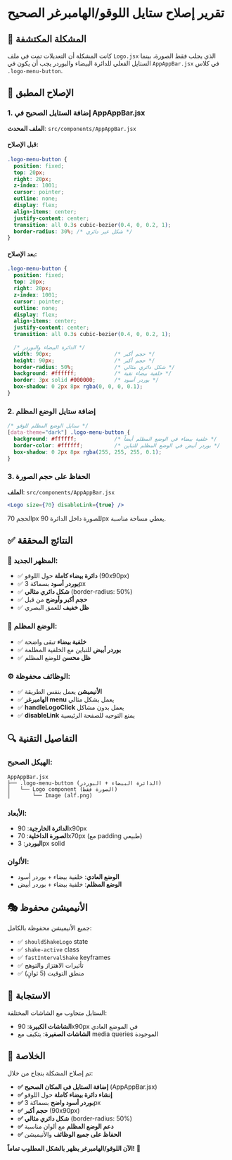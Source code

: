 # تقرير إصلاح ستايل اللوقو/الهامبرغر الصحيح

## 🎯 المشكلة المكتشفة

كانت المشكلة أن التعديلات تمت في ملف `Logo.jsx` الذي يجلب فقط الصورة، بينما الستايل الفعلي للدائرة البيضاء والبوردر يجب أن يكون في `AppAppBar.jsx` في كلاس `.logo-menu-button`.

## 🔧 الإصلاح المطبق

### 1. **إضافة الستايل الصحيح في AppAppBar.jsx**

**الملف المحدث**: `src/components/AppAppBar.jsx`

#### قبل الإصلاح:
```css
.logo-menu-button {
  position: fixed;
  top: 20px;
  right: 20px;
  z-index: 1001;
  cursor: pointer;
  outline: none;
  display: flex;
  align-items: center;
  justify-content: center;
  transition: all 0.3s cubic-bezier(0.4, 0, 0.2, 1);
  border-radius: 30%; /* شكل غير دائري */
}
```

#### بعد الإصلاح:
```css
.logo-menu-button {
  position: fixed;
  top: 20px;
  right: 20px;
  z-index: 1001;
  cursor: pointer;
  outline: none;
  display: flex;
  align-items: center;
  justify-content: center;
  transition: all 0.3s cubic-bezier(0.4, 0, 0.2, 1);
  
  /* الدائرة البيضاء والبوردر */
  width: 90px;                    /* حجم أكبر */
  height: 90px;                   /* حجم أكبر */
  border-radius: 50%;             /* شكل دائري مثالي */
  background: #ffffff;            /* خلفية بيضاء نقية */
  border: 3px solid #000000;      /* بوردر أسود */
  box-shadow: 0 2px 8px rgba(0, 0, 0, 0.1);
}
```

### 2. **إضافة ستايل الوضع المظلم**

```css
/* ستايل الوضع المظلم للوقو */
[data-theme="dark"] .logo-menu-button {
  background: #ffffff;            /* خلفية بيضاء في الوضع المظلم أيضاً */
  border-color: #ffffff;          /* بوردر أبيض في الوضع المظلم للتباين */
  box-shadow: 0 2px 8px rgba(255, 255, 255, 0.1);
}
```

### 3. **الحفاظ على حجم الصورة**

**الملف**: `src/components/AppAppBar.jsx`
```jsx
<Logo size={70} disableLink={true} />
```

الحجم 70px للصورة داخل الدائرة 90px يعطي مساحة مناسبة.

## ✅ النتائج المحققة

### 🎨 **المظهر الجديد:**
- ✅ **دائرة بيضاء كاملة** حول اللوقو (90x90px)
- ✅ **بوردر أسود** بسماكة 3px
- ✅ **شكل دائري مثالي** (border-radius: 50%)
- ✅ **حجم أكبر وأوضح** من قبل
- ✅ **ظل خفيف** للعمق البصري

### 🌙 **الوضع المظلم:**
- ✅ **خلفية بيضاء** تبقى واضحة
- ✅ **بوردر أبيض** للتباين مع الخلفية المظلمة
- ✅ **ظل محسن** للوضع المظلم

### ⚙️ **الوظائف محفوظة:**
- ✅ **الأنيميشن** يعمل بنفس الطريقة
- ✅ **الهامبرغر menu** يعمل بشكل مثالي
- ✅ **handleLogoClick** يعمل بدون مشاكل
- ✅ **disableLink** يمنع التوجيه للصفحة الرئيسية

## 🔍 التفاصيل التقنية

### الهيكل الصحيح:
```
AppAppBar.jsx
├── .logo-menu-button (الدائرة البيضاء + البوردر)
│   └── Logo component (الصورة فقط)
│       └── Image (alf.png)
```

### الأبعاد:
- **الدائرة الخارجية**: 90x90px
- **الصورة الداخلية**: 70x70px (مع padding طبيعي)
- **البوردر**: 3px solid

### الألوان:
- **الوضع العادي**: خلفية بيضاء + بوردر أسود
- **الوضع المظلم**: خلفية بيضاء + بوردر أبيض

## 🎭 الأنيميشن محفوظ

جميع الأنيميشن محفوظة بالكامل:
- ✅ `shouldShakeLogo` state
- ✅ `shake-active` class
- ✅ `fastIntervalShake` keyframes
- ✅ تأثيرات الاهتزاز والتوهج
- ✅ منطق التوقيت (5 ثوانٍ)

## 📱 الاستجابة

الستايل متجاوب مع الشاشات المختلفة:
- **الشاشات الكبيرة**: 90x90px في الموضع العادي
- **الشاشات الصغيرة**: يتكيف مع media queries الموجودة

## 🚀 الخلاصة

تم إصلاح المشكلة بنجاح من خلال:
- **✅ إضافة الستايل في المكان الصحيح** (AppAppBar.jsx)
- **✅ إنشاء دائرة بيضاء كاملة** حول اللوقو
- **✅ بوردر أسود واضح** بسماكة 3px
- **✅ حجم أكبر** (90x90px)
- **✅ شكل دائري مثالي** (border-radius: 50%)
- **✅ دعم الوضع المظلم** مع ألوان مناسبة
- **✅ الحفاظ على جميع الوظائف** والأنيميشن

**الآن اللوقو/الهامبرغر يظهر بالشكل المطلوب تماماً!** 🎉
